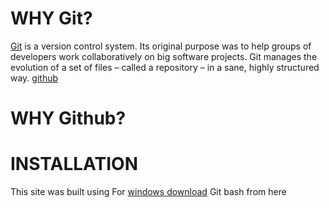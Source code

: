 <!--git-cheatsheet-for-github  -->
#   WHY Git?
[Git](https://github.com/) is a version control system. Its original purpose was to help groups of developers work collaboratively on big software projects. Git manages the evolution of a set of files – called a repository – in a sane, highly structured way.
[github](https://github.com/)

# WHY Github?


# INSTALLATION
This site was built using For [windows download](https://gitforwindows.org/) Git bash from here